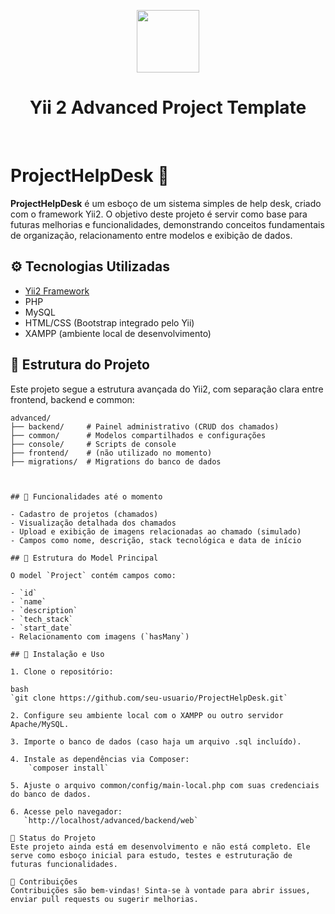 <p align="center">
    <a href="https://github.com/yiisoft" target="_blank">
        <img src="https://avatars0.githubusercontent.com/u/993323" height="100px">
    </a>
    <h1 align="center">Yii 2 Advanced Project Template</h1>
    <br>
</p>

# ProjectHelpDesk 🛟

**ProjectHelpDesk** é um esboço de um sistema simples de help desk, criado com o framework Yii2. O objetivo deste projeto é servir como base para futuras melhorias e funcionalidades, demonstrando conceitos fundamentais de organização, relacionamento entre modelos e exibição de dados.

## ⚙️ Tecnologias Utilizadas

- [Yii2 Framework](https://www.yiiframework.com/)
- PHP
- MySQL
- HTML/CSS (Bootstrap integrado pelo Yii)
- XAMPP (ambiente local de desenvolvimento)

## 📁 Estrutura do Projeto

Este projeto segue a estrutura avançada do Yii2, com separação clara entre frontend, backend e common:

```text
advanced/
├── backend/     # Painel administrativo (CRUD dos chamados)
├── common/      # Modelos compartilhados e configurações
├── console/     # Scripts de console
├── frontend/    # (não utilizado no momento)
├── migrations/  # Migrations do banco de dados



## 📌 Funcionalidades até o momento

- Cadastro de projetos (chamados)
- Visualização detalhada dos chamados
- Upload e exibição de imagens relacionadas ao chamado (simulado)
- Campos como nome, descrição, stack tecnológica e data de início

## 🧱 Estrutura do Model Principal

O model `Project` contém campos como:

- `id`
- `name`
- `description`
- `tech_stack`
- `start_date`
- Relacionamento com imagens (`hasMany`)

## 🔧 Instalação e Uso

1. Clone o repositório:

bash
`git clone https://github.com/seu-usuario/ProjectHelpDesk.git`

2. Configure seu ambiente local com o XAMPP ou outro servidor Apache/MySQL.

3. Importe o banco de dados (caso haja um arquivo .sql incluído).

4. Instale as dependências via Composer:
    `composer install`

5. Ajuste o arquivo common/config/main-local.php com suas credenciais do banco de dados.

6. Acesse pelo navegador:
   `http://localhost/advanced/backend/web`

🚧 Status do Projeto
Este projeto ainda está em desenvolvimento e não está completo. Ele serve como esboço inicial para estudo, testes e estruturação de futuras funcionalidades.

🤝 Contribuições
Contribuições são bem-vindas! Sinta-se à vontade para abrir issues, enviar pull requests ou sugerir melhorias.


